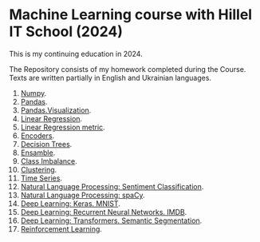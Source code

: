 # Machine Learning course with Hillel IT School (2024)

This is my continuing education in 2024.

The Repository consists of my homework completed during the Course. 
Texts are written partially in English and Ukrainian languages. 

1. [Numpy](hw_02_numpy.ipynb).
2. [Pandas](hw_03_pandas.ipynb).
3. [Pandas.Visualization](hw_04_visualization.ipynb).
4. [Linear Regression](hw_05_linear_regression.ipynb).
5. [Linear Regression metric](hw_06_linear_regression_metric.ipynb).
6. [Encoders](hw_07_encoders.ipynb).
7. [Decision Trees](hw_08_decision_trees.ipynb).
8. [Ensamble](hw_09_ensemble.ipynb).
9. [Class Imbalance](hw_10_class_imbalance.ipynb).
10. [Clustering](hw_11_clustering.ipynb).
11. [Time Series](hw_12_time_series.ipynb).
12. [Natural Language Processing: Sentiment Classification](hw_13_nlp_sentiment_classification.ipynb).
13. [Natural Language Processing: spaCy](hw_14_nlp_spacy.ipynb).
14. [Deep Learning: Keras. MNIST](hw_15_dl_keras_mnist.ipynb).
15. [Deep Learning: Recurrent Neural Networks. IMDB](hw_16_dl_rnn_imdb.ipynb).
16. [Deep Learning: Transformers. Semantic Segmentation](hw_17_dl_transformers_semantic_segmentation.ipynb).
17. [Reinforcement Learning](hw_18_reinforcement_learning.ipynb).
